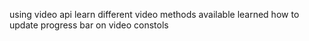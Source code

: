 using video api 
learn different video methods available
learned how to update progress bar on video constols
